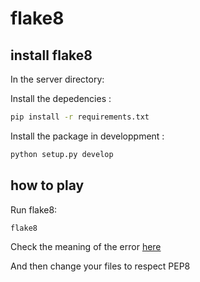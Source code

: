 # flake8

## install flake8

 In the server directory:

 Install the depedencies :
```sh
pip install -r requirements.txt
```

Install the package in developpment :
```sh
python setup.py develop
```

## how to play

 Run flake8:
```sh
flake8
```
 
 Check the meaning of the error [here](https://www.flake8rules.com/)

 And then change your files to respect PEP8